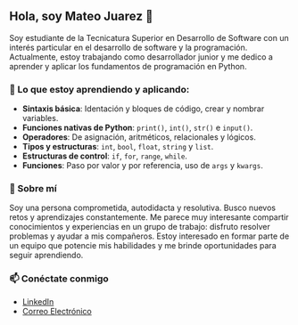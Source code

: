 ## Hola, soy Mateo Juarez 👋

Soy estudiante de la Tecnicatura Superior en Desarrollo de Software con un interés particular en el desarrollo de software y la programación. Actualmente, estoy trabajando como desarrollador junior y me dedico a aprender y aplicar los fundamentos de programación en Python.

### 🌱 Lo que estoy aprendiendo y aplicando:
- **Sintaxis básica**: Identación y bloques de código, crear y nombrar variables.
- **Funciones nativas de Python**: `print()`, `int()`, `str()` e `input()`.
- **Operadores**: De asignación, aritméticos, relacionales y lógicos.
- **Tipos y estructuras**: `int`, `bool`, `float`, `string` y `list`.
- **Estructuras de control**: `if`, `for`, `range`, `while`.
- **Funciones**: Paso por valor y por referencia, uso de `args` y `kwargs`.

### 💬 Sobre mí
Soy una persona comprometida, autodidacta y resolutiva. Busco nuevos retos y aprendizajes constantemente. Me parece muy interesante compartir conocimientos y experiencias en un grupo de trabajo: disfruto resolver problemas y ayudar a mis compañeros. Estoy interesado en formar parte de un equipo que potencie mis habilidades y me brinde oportunidades para seguir aprendiendo.

### 📫 Conéctate conmigo
- [LinkedIn](https://www.linkedin.com/in/mateojuarez-developer/)
- [Correo Electrónico](mailto:mateoporo04@gmail.com)
